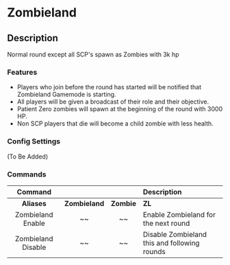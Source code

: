 Zombieland
======
## Description
Normal round except all SCP's spawn as Zombies with 3k hp

### Features
 - Players who join before the round has started will be notified that Zombieland Gamemode is starting.
 - All players will be given a broadcast of their role and their objective.
 - Patient Zero zombies will spawn at the beginning of the round with 3000 HP.
 - Non SCP players that die will become a child zombie with less health.

### Config Settings
  (To Be Added)

### Commands
  Command |  |  | Description
:---: | :---: | :---: | :------
**Aliases** | **Zombieland** | **Zombie** | **ZL**
Zombieland Enable | ~~ | ~~ | Enable Zombieland for the next round
Zombieland Disable | ~~ | ~~ | Disable Zombieland this and following rounds

